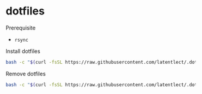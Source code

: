 # dotfiles

Prerequisite

- `rsync`

Install dotfiles

```sh
bash -c "$(curl -fsSL https://raw.githubusercontent.com/latentlect/.dotfiles/main/.utils/install.sh)"
```


Remove dotfiles

```sh
bash -c "$(curl -fsSL https://raw.githubusercontent.com/latentlect/.dotfiles/main/.utils/uninstall/uninstall.sh)"
```
